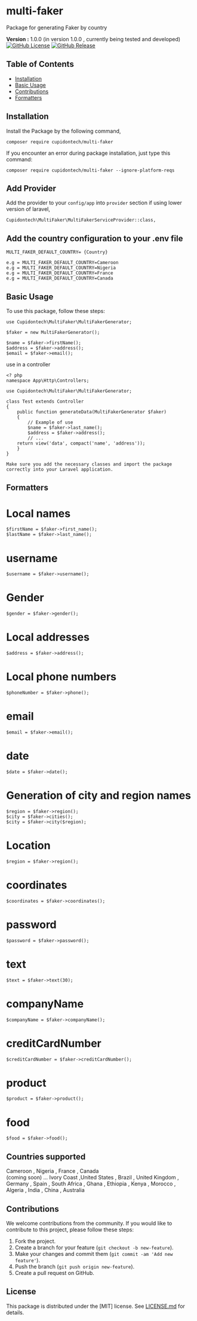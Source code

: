# multi-faker
Package for generating Faker by country

**Version :** 1.0.0 (in version 1.0.0 , currently being tested and developed)
[![GitHub License](https://img.shields.io/github/license/Dilane05/multi-faker)](LICENSE.md)
[![GitHub Release](https://img.shields.io/github/release/Dilane05/multi-faker)](https://github.com/Dilane05/multi-faker/releases)
## Table of Contents

- [Installation](#installation)
- [Basic Usage](#basic-usage)
- [Contributions](#Contributions)
- [Formatters](#Formatters)


## Installation

Install the Package by the following command,

    composer require cupidontech/multi-faker

If you encounter an error during package installation, just type this command:

    composer require cupidontech/multi-faker --ignore-platform-reqs

## Add Provider

Add the provider to your `config/app` into `provider` section if using lower version of laravel,

    Cupidontech\MultiFaker\MultiFakerServiceProvider::class,

## Add the country configuration to your .env file

    MULTI_FAKER_DEFAULT_COUNTRY= {Country}

    e.g = MULTI_FAKER_DEFAULT_COUNTRY=Cameroon
    e.g = MULTI_FAKER_DEFAULT_COUNTRY=Nigeria
    e.g = MULTI_FAKER_DEFAULT_COUNTRY=France
    e.g = MULTI_FAKER_DEFAULT_COUNTRY=Canada

## Basic Usage

To use this package, follow these steps:

    use Cupidontech\MultiFaker\MultiFakerGenerator;

    $faker = new MultiFakerGenerator();

    $name = $faker->firstName();
    $address = $faker->address();
    $email = $faker->email();

use in a controller

    <? php
    namespace App\Http\Controllers;

    use Cupidontech\MultiFaker\MultiFakerGenerator;

    class Test extends Controller
    {
        public function generateData(MultiFakerGenerator $faker)
        {
            // Example of use
            $name = $faker->last_name();
            $address = $faker->address();
            // ...
        return view('data', compact('name', 'address'));
        }
    }

    Make sure you add the necessary classes and import the package correctly into your Laravel application.  


## Formatters
# Local names
    $firstName = $faker->first_name();
    $lastName = $faker->last_name();
# username
    $username = $faker->username();
# Gender
    $gender = $faker->gender();
# Local addresses
    $address = $faker->address();
# Local phone numbers
    $phoneNumber = $faker->phone();
# email
    $email = $faker->email();
# date
    $date = $faker->date();
# Generation of city and region names
    $region = $faker->region();
    $city = $faker->cities();
    $city = $faker->city($region);
# Location
    $region = $faker->region(); 
# coordinates
    $coordinates = $faker->coordinates();
# password
    $password = $faker->password();
# text
    $text = $faker->text(30);
# companyName
    $companyName = $faker->companyName();
# creditCardNumber
    $creditCardNumber = $faker->creditCardNumber();
# product
    $product = $faker->product();
# food
    $food = $faker->food();


## Countries supported

Cameroon ,  Nigeria , France , Canada<br>
(coming soon) ... Ivory Coast ,United States , Brazil , United Kingdom , Germany , Spain , South Africa , Ghana , Ethiopia , Kenya , Morocco , Algeria , India , China , Australia 
## Contributions

We welcome contributions from the community. If you would like to contribute to this project, please follow these steps:

1. Fork the project.
2. Create a branch for your feature (`git checkout -b new-feature`).
3. Make your changes and commit them (`git commit -am 'Add new feature'`).
4. Push the branch (`git push origin new-feature`).
5. Create a pull request on GitHub.

## License

This package is distributed under the [MIT] license. See [LICENSE.md](LICENSE.md) for details.
